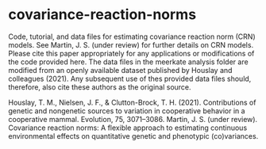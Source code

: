 # covariance-reaction-norms
Code, tutorial, and data files for estimating covariance reaction norm (CRN) models. See Martin, J. S. (under review) for further details on CRN models. Please cite this paper appropriately for any applications or modifications of the code provided here. The data files in the meerkate analysis folder are modified from an openly available dataset published by Houslay and colleagues (2021). Any subsequent use of thes provided data files should, therefore, also cite these authors as the original source.

Houslay, T. M., Nielsen, J. F., & Clutton-Brock, T. H. (2021). Contributions of genetic and nongenetic sources to variation in cooperative behavior in a cooperative mammal. Evolution, 75, 3071–3086.
Martin, J. S. (under review). Covariance reaction norms: A flexible approach to estimating continuous environmental effects on quantitative genetic and phenotypic (co)variances.
